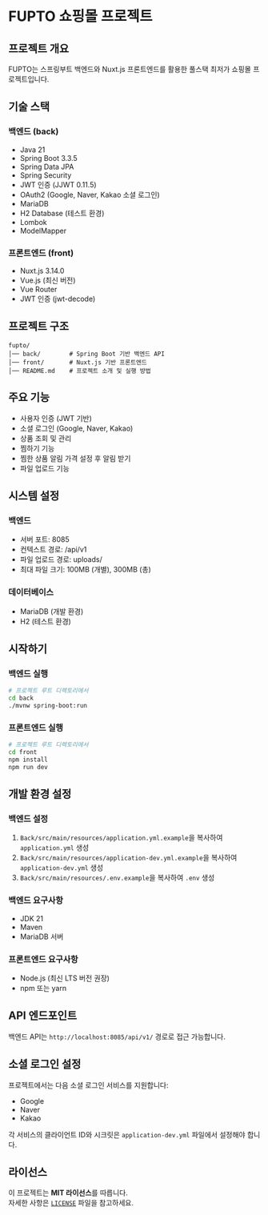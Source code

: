 # FUPTO 쇼핑몰 프로젝트

## 프로젝트 개요

FUPTO는 스프링부트 백엔드와 Nuxt.js 프론트엔드를 활용한 풀스택 최저가 쇼핑몰 프로젝트입니다.

## 기술 스택

### 백엔드 (back)

- Java 21
- Spring Boot 3.3.5
- Spring Data JPA
- Spring Security
- JWT 인증 (JJWT 0.11.5)
- OAuth2 (Google, Naver, Kakao 소셜 로그인)
- MariaDB
- H2 Database (테스트 환경)
- Lombok
- ModelMapper

### 프론트엔드 (front)

- Nuxt.js 3.14.0
- Vue.js (최신 버전)
- Vue Router
- JWT 인증 (jwt-decode)

## 프로젝트 구조

```
fupto/
│── back/        # Spring Boot 기반 백엔드 API
│── front/       # Nuxt.js 기반 프론트엔드
│── README.md    # 프로젝트 소개 및 실행 방법
```

## 주요 기능

- 사용자 인증 (JWT 기반)
- 소셜 로그인 (Google, Naver, Kakao)
- 상품 조회 및 관리
- 찜하기 기능
- 찜한 상품 알림 가격 설정 후 알림 받기
- 파일 업로드 기능

## 시스템 설정

### 백엔드

- 서버 포트: 8085
- 컨텍스트 경로: /api/v1
- 파일 업로드 경로: uploads/
- 최대 파일 크기: 100MB (개별), 300MB (총)

### 데이터베이스

- MariaDB (개발 환경)
- H2 (테스트 환경)

## 시작하기

### 백엔드 실행

```bash
# 프로젝트 루트 디렉토리에서
cd back
./mvnw spring-boot:run
```

### 프론트엔드 실행

```bash
# 프로젝트 루트 디렉토리에서
cd front
npm install
npm run dev
```

## 개발 환경 설정

### 백엔드 설정

1. `Back/src/main/resources/application.yml.example`을 복사하여 `application.yml` 생성
2. `Back/src/main/resources/application-dev.yml.example`을 복사하여 `application-dev.yml` 생성
3. `Back/src/main/resources/.env.example`을 복사하여 `.env` 생성

### 백엔드 요구사항

- JDK 21
- Maven
- MariaDB 서버

### 프론트엔드 요구사항

- Node.js (최신 LTS 버전 권장)
- npm 또는 yarn

## API 엔드포인트

백엔드 API는 `http://localhost:8085/api/v1/` 경로로 접근 가능합니다.

## 소셜 로그인 설정

프로젝트에서는 다음 소셜 로그인 서비스를 지원합니다:

- Google
- Naver
- Kakao

각 서비스의 클라이언트 ID와 시크릿은 `application-dev.yml` 파일에서 설정해야 합니다.

## 라이선스

이 프로젝트는 **MIT 라이선스**를 따릅니다.  
자세한 사항은 [`LICENSE`](LICENSE) 파일을 참고하세요.
